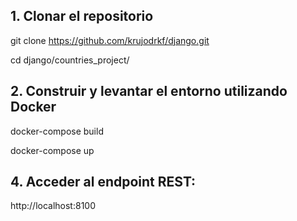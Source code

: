 ## 1. Clonar el repositorio

git clone https://github.com/krujodrkf/django.git

cd django/countries_project/

## 2.  Construir y levantar el entorno utilizando Docker

docker-compose build

docker-compose up

## 4. Acceder al endpoint REST:
http://localhost:8100   
